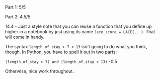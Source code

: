 Part 1:  5/5

Part 2:  4.5/5

14.4 - Just a style note that you can reuse a function that you define up higher in a notebook by just using its name `lace_score = LACE(...)`.  That will come in handy.

The syntax `length_of_stay > 7 < 13` isn't going to do what you think, though.  In Python, you have to spell it out in two parts:

`(length_of_stay > 7) and (length_of_stay < 13)` -0.5


Otherwise, nice work throughout.